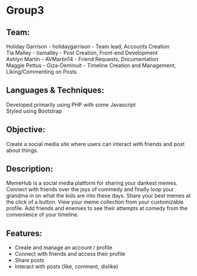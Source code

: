 # Group3

## Team:
Holiday Garrison - holidaygarrison - Team lead, Accounts Creation<br>
Tia Malley - tiamalley - Post Creation, Front-end Development<br>
Ashlyn Martin - AVMartin14 - Friend Requests, Documentation<br>
Maggie Pettus - Giza-Deminuit - Timeline Creation and Management, Liking/Commenting on Posts


## Languages & Techniques:
Developed primarily using PHP with some Javascript<br>
Styled using Bootstrap


## Objective:
Create a social media site where users can interact with friends and post about things.


## Description:
MemeHub is a social media platform for sharing your dankest memes. Connect with friends over the joys of commedy and finally loop your grandma in on what the kids are into these days. Share your best memes at the click of a button. View your meme collection from your customizable profile. Add friends and enemies to see their attempts at comedy from the convenience of your timeline.


## Features:
 * Create and manage an account / profile
 * Connect with friends and access their profile
 * Share posts
 * Interact with posts (like, comment, dislike)
